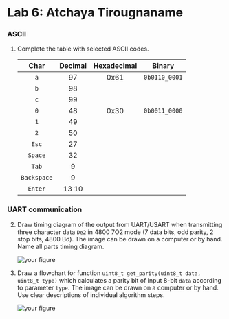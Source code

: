 # Lab 6: Atchaya Tirougnaname

### ASCII

1. Complete the table with selected ASCII codes.

   | **Char** | **Decimal** | **Hexadecimal** | **Binary** |
   | :-: | :-: | :-: | :-: |
   | `a` | 97 | 0x61 | `0b0110_0001` |
   | `b` | 98 |  |  |
   | `c` | 99 |  |  |
   | `0` | 48 | 0x30 | `0b0011_0000` |
   | `1` | 49 |  |  |
   | `2` | 50 |  |  |
   | `Esc` | 27 |  |  |
   | `Space` | 32 |  |  |
   | `Tab` | 9 |  |  |
   | `Backspace` | 9 |  |  |
   | `Enter` | 13 10 |  |  |

### UART communication

2. Draw timing diagram of the output from UART/USART when transmitting three character data `De2` in 4800 7O2 mode (7 data bits, odd parity, 2 stop bits, 4800&nbsp;Bd). The image can be drawn on a computer or by hand. Name all parts timing diagram.

   ![your figure]()

3. Draw a flowchart for function `uint8_t get_parity(uint8_t data, uint8_t type)` which calculates a parity bit of input 8-bit `data` according to parameter `type`. The image can be drawn on a computer or by hand. Use clear descriptions of individual algorithm steps.

   ![your figure]()